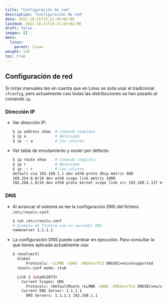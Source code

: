```yaml
---
title: "Configuración de red"
description: "Configuración de red"
date: 2021-10-21T15:21:01+02:00
lastmod: 2021-10-21T15:21:01+02:00
draft: false
images: []
menu:
  linux:
    parent: linux
weight: 120
toc: true
---
```



## Configuración de red
Si miras manuales ten en cuenta que en Linux se solía usar el tradicional `ifconfig`, pero actualmente casi todas las distribuciones se han pasado al comando `ip`.

### Dirección IP
- Ver dirección IP:
  ```bash
  $ ip address show  # Comando completo
  $ ip a             # Abreviado
  $ ip -c a          # Con colores
  ```

- Ver tabla de enrutamiento y router por defecto:
  ```bash
  $ ip route show    # Comando completo
  $ ip r             # Abreviado
  $ ip -c r          # Con colores
  default via 192.168.1.1 dev eth0 proto dhcp metric 600
  169.254.0.0/16 dev eth0 scope link metric 1000
  192.168.1.0/24 dev eth0 proto kernel scope link src 192.168.1.137 metric 600
  ```

### DNS
- Al arrancar el sistema se lee la configuración DNS del fichero `/etc/resolv.conf`:
  ```bash
  $ cat /etc/resolv.conf
  # Ejemplo de fichero con un servidor DNS
  nameserver 1.1.1.1
  ```
- La configuración DNS puede cambiar en ejecución. Para consultar la que tienes aplicada actualmente usa:
  ```bash
  $ resolvectl
    Global
        Protocols: -LLMNR -mDNS -DNSOverTLS DNSSEC=no/unsupported
    resolv.conf mode: stub

    Link 2 (wlp0s20f3)
      Current Scopes: DNS
        Protocols: +DefaultRoute +LLMNR -mDNS -DNSOverTLS DNSSEC=no/unsupported
      Current DNS Server: 1.1.1.1
        DNS Servers: 1.1.1.1 192.168.1.1
  ```

